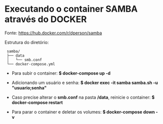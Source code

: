 # Executando o container SAMBA através do DOCKER

Fonte: https://hub.docker.com/r/dperson/samba

Estrutura do diretório:
```
 samba/
 ├── data
 │   └── smb.conf
 └── docker-compose.yml
```

- Para subir o container:
**$ docker-compose up -d**

- Adicionando um usuário e senha:
**$ docker exec -it samba samba.sh -u "usuario;senha"**

- Caso precise alterar o **smb.conf** na pasta **/data**, reinicie o container:
**$ docker-compose restart**

- Para parar o container e deletar os volumes:
**$ docker-compose down -v**
